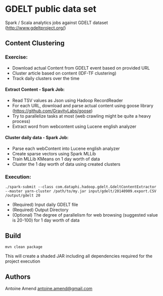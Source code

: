 GDELT public data set
======================

Spark / Scala analytics jobs against GDELT dataset (http://www.gdeltproject.org/)

## Content Clustering

### Exercise: 

* Download actual Content from GDELT event based on provided URL
* Cluster article based on content (IDF-TF clustering)
* Track daily clusters over the time

#### Extract Content - Spark Job:

* Read TSV values as Json using Hadoop RecordReader
* For each URL, download and parse actual content using goose library (https://github.com/GravityLabs/goose)
* Try to parallelize tasks at most (web crawling might be quite a heavy process)
* Extract word from webcontent using Lucene english analyzer

#### Cluster daily data - Spark Job:

* Parse each webContent into Lucene english analyzer
* Create sparse vectors using Spark MLLib
* Train MLLib KMeans on 1 day worth of data
* Cluster the 1 day worth of data using created clusters

### Execution:

`./spark-submit --class com.dataphi.hadoop.gdelt.GdeltContentExtractor --master yarn-cluster /path/to/my.jar input/gdelt/20140909.export.CSV /output/gdelt 20`

* (Required) Input daily GDELT file
* (Required) Output Directory
* (Optional) The degree of parallelism for web browsing (suggested value is 20-100) for 1 day worth of data

## Build

`mvn clean package`

This will create a shaded JAR including all dependencies required for the project execution

## Authors

Antoine Amend <antoine.amend@gmail.com>



